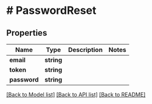 # # PasswordReset

## Properties

Name | Type | Description | Notes
------------ | ------------- | ------------- | -------------
**email** | **string** |  |
**token** | **string** |  |
**password** | **string** |  |

[[Back to Model list]](../../README.md#models) [[Back to API list]](../../README.md#endpoints) [[Back to README]](../../README.md)

